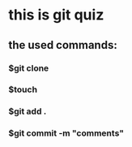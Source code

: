 # this is git quiz
## the used commands:
### $git clone
### $touch
### $git add .
### $git commit -m "comments"